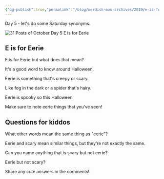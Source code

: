 ```yaml
---
{"dg-publish":true,"permalink":"/blog/nerdish-mom-archives/2019/e-is-for-eerie/","title":"E is for Eerie","noteIcon":"","created":"","updated":""}
---
```



Day 5 - let's do some Saturday synonyms.

![31 Posts of October Day 5 E is for Eerie](/img/user/Assets/Attachments/20191005_012207_00008886680369012060288.png)

## E is for Eerie

E is for Eerie but what does that mean?

It's a good word to know around Halloween.

Eerie is something that's creepy or scary.

Like fog in the dark or a spider that's hairy.

Eerie is spooky so this Halloween

Make sure to note eerie things that you've seen!

## Questions for kiddos

What other words mean the same thing as "eerie"?

Eerie and scary mean similar things, but they're not exactly the same.

Can you name anything that is scary but not eerie?

Eerie but not scary?

Share any cute answers in the comments!
